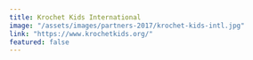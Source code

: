 ```yaml
---
title: Krochet Kids International
image: "/assets/images/partners-2017/krochet-kids-intl.jpg"
link: "https://www.krochetkids.org/"
featured: false
---
```

